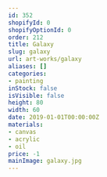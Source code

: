 ```yaml
---
id: 352
shopifyId: 0
shopifyOptionId: 0
order: 212
title: Galaxy
slug: galaxy
url: art-works/galaxy
aliases: []
categories:
- painting
inStock: false
isVisible: false
height: 80
width: 60
date: 2019-01-01T00:00:00Z
materials:
- canvas
- acrylic
- oil
price: -1
mainImage: galaxy.jpg
---
```

